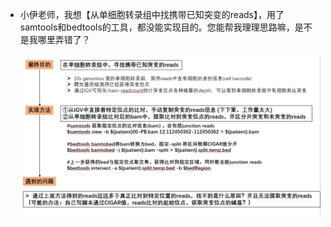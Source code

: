 * 小伊老师，我想【从单细胞转录组中找携带已知突变的reads】，用了samtools和bedtools的工具，都没能实现目的。您能帮我理理思路嘛，是不是我哪里弄错了？

  ![question](bam.png)